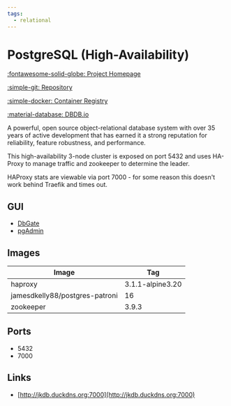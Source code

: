 ```yaml
---
tags:
  - relational
---
```

# PostgreSQL (High-Availability)

[:fontawesome-solid-globe: Project Homepage](https://www.postgresql.org/)

[:simple-git: Repository](https://git.postgresql.org/gitweb/?p=postgresql.git)

[:simple-docker: Container Registry](https://hub.docker.com/_/postgres)

[:material-database: DBDB.io](https://dbdb.io/db/postgresql)

A powerful, open source object-relational database system with over 35 years of active development that has earned it a strong reputation for reliability, feature robustness, and performance.

This high-availability 3-node cluster is exposed on port 5432 and uses HA-Proxy to manage traffic and zookeeper to determine the leader.

HAProxy stats are viewable via port 7000 - for some reason this doesn't work behind Traefik and times out.

## GUI

- [DbGate](../dbgate)
- [pgAdmin](../pgadmin)

## Images
| Image | Tag |
| --- | --- |
| haproxy | 3.1.1-alpine3.20 |
| jamesdkelly88/postgres-patroni | 16 |
| zookeeper | 3.9.3 |

## Ports
- 5432
- 7000

## Links
- [http://jkdb.duckdns.org:7000](http://jkdb.duckdns.org:7000)

